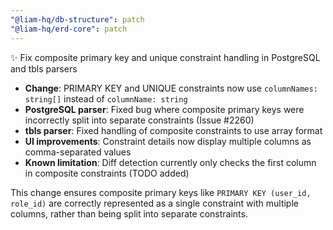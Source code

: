 ```yaml
---
"@liam-hq/db-structure": patch
"@liam-hq/erd-core": patch
---
```


✨️ Fix composite primary key and unique constraint handling in PostgreSQL and tbls parsers

- **Change**: PRIMARY KEY and UNIQUE constraints now use `columnNames: string[]` instead of `columnName: string`
- **PostgreSQL parser**: Fixed bug where composite primary keys were incorrectly split into separate constraints (Issue #2260)
- **tbls parser**: Fixed handling of composite constraints to use array format
- **UI improvements**: Constraint details now display multiple columns as comma-separated values
- **Known limitation**: Diff detection currently only checks the first column in composite constraints (TODO added)

This change ensures composite primary keys like `PRIMARY KEY (user_id, role_id)` are correctly represented as a single constraint with multiple columns, rather than being split into separate constraints.
